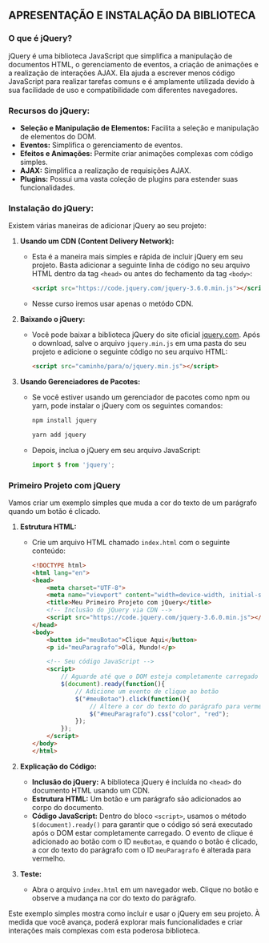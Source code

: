 ## APRESENTAÇÃO E INSTALAÇÃO DA BIBLIOTECA
### O que é jQuery?
jQuery é uma biblioteca JavaScript que simplifica a manipulação de documentos HTML, o gerenciamento de eventos, a criação de animações e a realização de interações AJAX. Ela ajuda a escrever menos código JavaScript para realizar tarefas comuns e é amplamente utilizada devido à sua facilidade de uso e compatibilidade com diferentes navegadores.

### Recursos do jQuery:
- **Seleção e Manipulação de Elementos:** Facilita a seleção e manipulação de elementos do DOM.
- **Eventos:** Simplifica o gerenciamento de eventos.
- **Efeitos e Animações:** Permite criar animações complexas com código simples.
- **AJAX:** Simplifica a realização de requisições AJAX.
- **Plugins:** Possui uma vasta coleção de plugins para estender suas funcionalidades.

### Instalação do jQuery:
Existem várias maneiras de adicionar jQuery ao seu projeto:

1. **Usando um CDN (Content Delivery Network):**

   - Esta é a maneira mais simples e rápida de incluir jQuery em seu projeto. Basta adicionar a seguinte linha de código no seu arquivo HTML dentro da tag `<head>` ou antes do fechamento da tag `<body>`:
     ```html
     <script src="https://code.jquery.com/jquery-3.6.0.min.js"></script>
     ```
    
    - Nesse curso iremos usar apenas o metódo CDN.

2. **Baixando o jQuery:**

   - Você pode baixar a biblioteca jQuery do site oficial [jquery.com](https://jquery.com/download/). Após o download, salve o arquivo `jquery.min.js` em uma pasta do seu projeto e adicione o seguinte código no seu arquivo HTML:
     ```html
     <script src="caminho/para/o/jquery.min.js"></script>
     ```

3. **Usando Gerenciadores de Pacotes:**

   - Se você estiver usando um gerenciador de pacotes como npm ou yarn, pode instalar o jQuery com os seguintes comandos:
     ```bash
     npm install jquery
     ```
     ```bash
     yarn add jquery
     ```
   - Depois, inclua o jQuery em seu arquivo JavaScript:
     ```javascript
     import $ from 'jquery';
     ```

### Primeiro Projeto com jQuery
Vamos criar um exemplo simples que muda a cor do texto de um parágrafo quando um botão é clicado.

1. **Estrutura HTML:**

   - Crie um arquivo HTML chamado `index.html` com o seguinte conteúdo:
     ```html
     <!DOCTYPE html>
     <html lang="en">
     <head>
         <meta charset="UTF-8">
         <meta name="viewport" content="width=device-width, initial-scale=1.0">
         <title>Meu Primeiro Projeto com jQuery</title>
         <!-- Inclusão do jQuery via CDN -->
         <script src="https://code.jquery.com/jquery-3.6.0.min.js"></script>
     </head>
     <body>
         <button id="meuBotao">Clique Aqui</button>
         <p id="meuParagrafo">Olá, Mundo!</p>

         <!-- Seu código JavaScript -->
         <script>
             // Aguarde até que o DOM esteja completamente carregado
             $(document).ready(function(){
                 // Adicione um evento de clique ao botão
                 $("#meuBotao").click(function(){
                     // Altere a cor do texto do parágrafo para vermelho
                     $("#meuParagrafo").css("color", "red");
                 });
             });
         </script>
     </body>
     </html>
     ```

2. **Explicação do Código:**

   - **Inclusão do jQuery:** A biblioteca jQuery é incluída no `<head>` do documento HTML usando um CDN.
   - **Estrutura HTML:** Um botão e um parágrafo são adicionados ao corpo do documento.
   - **Código JavaScript:** Dentro do bloco `<script>`, usamos o método `$(document).ready()` para garantir que o código só será executado após o DOM estar completamente carregado. O evento de clique é adicionado ao botão com o ID `meuBotao`, e quando o botão é clicado, a cor do texto do parágrafo com o ID `meuParagrafo` é alterada para vermelho.

3. **Teste:**

   - Abra o arquivo `index.html` em um navegador web. Clique no botão e observe a mudança na cor do texto do parágrafo.

Este exemplo simples mostra como incluir e usar o jQuery em seu projeto. À medida que você avança, poderá explorar mais funcionalidades e criar interações mais complexas com esta poderosa biblioteca.